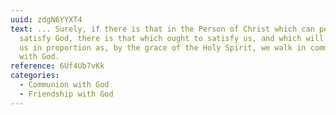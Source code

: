 ```yaml
---
uuid: zdgN6YYXT4
text: ... Surely, if there is that in the Person of Christ which can perfectly
  satisfy God, there is that which ought to satisfy us, and which will satisfy
  us in proportion as, by the grace of the Holy Spirit, we walk in communion
  with God.
reference: 6Uf4Ub7vKk
categories:
  - Communion with God
  - Friendship with God
---
```

